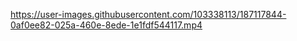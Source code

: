 https://user-images.githubusercontent.com/103338113/187117844-0af0ee82-025a-460e-8ede-1e1fdf544117.mp4
